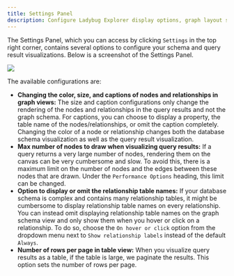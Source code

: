 ```yaml
---
title: Settings Panel
description: Configure Ladybug Explorer display options, graph layout settings, and visualization preferences.
---
```


The Settings Panel, which you can access by clicking `Settings` in the top right corner,
contains several options to configure your schema and query result visualizations. Below is 
a screenshot of the Settings Panel.

<img src="/img/visualization/settings-panel.png" />

The available configurations are:

- **Changing the color, size, and captions of nodes and relationships in graph views:** The size and caption
configurations only change the rendering of the nodes and relationships in the query results and not the
graph schema. For captions, you can choose to display a property, the table name of the nodes/relationships,
or omit the caption completely. Changing the color of a node or relationship changes both the
database schema visualization as well as the query result visualization. 
- **Max number of nodes to draw when visualizing query results:** If a query returns a very large number
of nodes, rendering them on the canvas can be very cumbersome and slow. To avoid this, there is a maximum limit on the
number of nodes and the edges between these nodes that are drawn.
Under the `Performance Options` heading, this limit can be changed.
- **Option to display or omit the relationship table names:** If your database schema is complex and contains many relationship
tables, it might be cumbersome to display relationship table names on every relationship. You can instead omit displaying
relationship table names on the graph schema view and only show them when you hover or click on a relationship.
To do so, choose the `On hover or click` option from the dropdown menu next to `Show relationship labels` instead of the default `Always`.
- **Number of rows per page in table view:** When you visualize query results as a table, if the table is large, we paginate the results.
This option sets the number of rows per page.  
